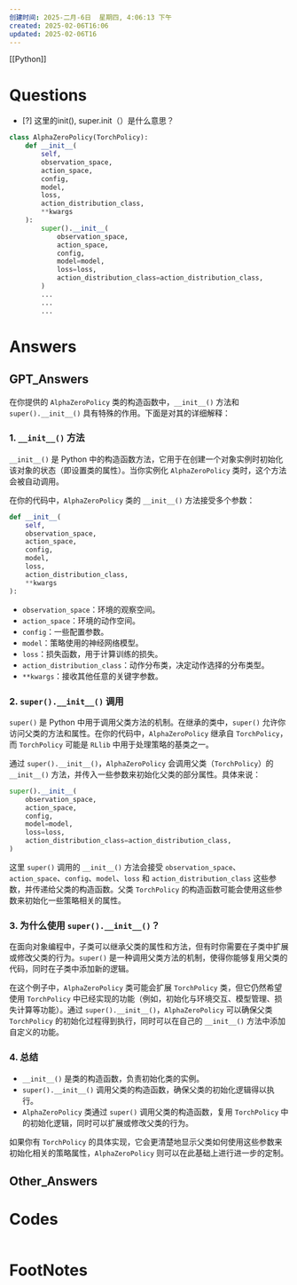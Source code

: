 ```yaml
---
创建时间: 2025-二月-6日  星期四, 4:06:13 下午
created: 2025-02-06T16:06
updated: 2025-02-06T16
---
```

[[Python]]

# Questions

- [?] 这里的init(), super.init（）是什么意思？

```python
class AlphaZeroPolicy(TorchPolicy):
    def __init__(
        self,
        observation_space,
        action_space,
        config,
        model,
        loss,
        action_distribution_class,
        **kwargs
    ):
        super().__init__(
            observation_space,
            action_space,
            config,
            model=model,
            loss=loss,
            action_distribution_class=action_distribution_class,
        )
        ...
        ...
        ...
```

# Answers

## GPT_Answers
在你提供的 `AlphaZeroPolicy` 类的构造函数中，`__init__()` 方法和 `super().__init__()` 具有特殊的作用。下面是对其的详细解释：

### 1. `__init__()` 方法

`__init__()` 是 Python 中的构造函数方法，它用于在创建一个对象实例时初始化该对象的状态（即设置类的属性）。当你实例化 `AlphaZeroPolicy` 类时，这个方法会被自动调用。

在你的代码中，`AlphaZeroPolicy` 类的 `__init__()` 方法接受多个参数：

```python
def __init__(
    self,
    observation_space,
    action_space,
    config,
    model,
    loss,
    action_distribution_class,
    **kwargs
):
```

- `observation_space`：环境的观察空间。
- `action_space`：环境的动作空间。
- `config`：一些配置参数。
- `model`：策略使用的神经网络模型。
- `loss`：损失函数，用于计算训练的损失。
- `action_distribution_class`：动作分布类，决定动作选择的分布类型。
- `**kwargs`：接收其他任意的关键字参数。

### 2. `super().__init__()` 调用

`super()` 是 Python 中用于调用父类方法的机制。在继承的类中，`super()` 允许你访问父类的方法和属性。在你的代码中，`AlphaZeroPolicy` 继承自 `TorchPolicy`，而 `TorchPolicy` 可能是 `RLlib` 中用于处理策略的基类之一。

通过 `super().__init__()`，`AlphaZeroPolicy` 会调用父类（`TorchPolicy`）的 `__init__()` 方法，并传入一些参数来初始化父类的部分属性。具体来说：

```python
super().__init__(
    observation_space,
    action_space,
    config,
    model=model,
    loss=loss,
    action_distribution_class=action_distribution_class,
)
```

这里 `super()` 调用的 `__init__()` 方法会接受 `observation_space`、`action_space`、`config`、`model`、`loss` 和 `action_distribution_class` 这些参数，并传递给父类的构造函数。父类 `TorchPolicy` 的构造函数可能会使用这些参数来初始化一些策略相关的属性。

### 3. 为什么使用 `super().__init__()`？

在面向对象编程中，子类可以继承父类的属性和方法，但有时你需要在子类中扩展或修改父类的行为。`super()` 是一种调用父类方法的机制，使得你能够复用父类的代码，同时在子类中添加新的逻辑。

在这个例子中，`AlphaZeroPolicy` 类可能会扩展 `TorchPolicy` 类，但它仍然希望使用 `TorchPolicy` 中已经实现的功能（例如，初始化与环境交互、模型管理、损失计算等功能）。通过 `super().__init__()`，`AlphaZeroPolicy` 可以确保父类 `TorchPolicy` 的初始化过程得到执行，同时可以在自己的 `__init__()` 方法中添加自定义的功能。

### 4. 总结

- `__init__()` 是类的构造函数，负责初始化类的实例。
- `super().__init__()` 调用父类的构造函数，确保父类的初始化逻辑得以执行。
- `AlphaZeroPolicy` 类通过 `super()` 调用父类的构造函数，复用 `TorchPolicy` 中的初始化逻辑，同时可以扩展或修改父类的行为。

如果你有 `TorchPolicy` 的具体实现，它会更清楚地显示父类如何使用这些参数来初始化相关的策略属性，`AlphaZeroPolicy` 则可以在此基础上进行进一步的定制。

## Other_Answers


# Codes

```python

```


# FootNotes

